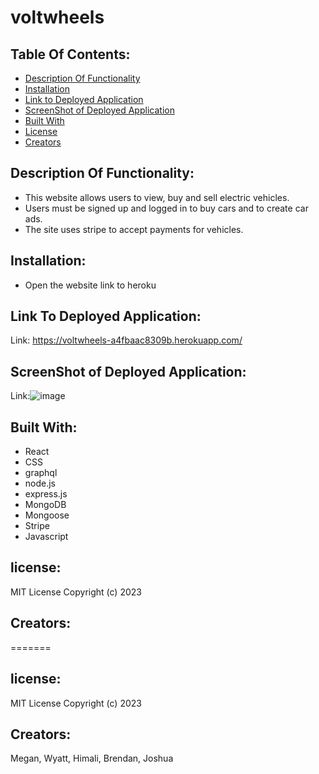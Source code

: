 # voltwheels

## Table Of Contents:

- [Description Of Functionality](#description-of-functionality)
- [Installation](#installation)
- [Link to Deployed Application](#link-to-deployed-application)
- [ScreenShot of Deployed Application](#screenshot-of-deployed-application)
- [Built With](#built-with)
- [License](#license)
- [Creators](#creators)

## Description Of Functionality:

- This website allows users to view, buy and sell electric vehicles.
- Users must be signed up and logged in to buy cars and to create car ads.
- The site uses stripe to accept payments for vehicles.

## Installation:

- Open the website link to heroku

## Link To Deployed Application:

Link: https://voltwheels-a4fbaac8309b.herokuapp.com/

## ScreenShot of Deployed Application:

Link:![image](https://github.com/mdeluca13/voltwheels/assets/123771567/181828fb-726b-48e7-b6a4-59a20fc65801)

## Built With:
- React
- CSS
- graphql
- node.js
- express.js
- MongoDB
- Mongoose
- Stripe
- Javascript


## license:

MIT License
Copyright (c) 2023

## Creators:

=======
## license:
MIT License
Copyright (c) 2023 
## Creators:

Megan, Wyatt, Himali, Brendan, Joshua